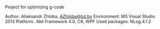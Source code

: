 Project for optimizing g-code

Author: 		Aliaksandr Zhloba, AZhloba@tut.by
Environment: 		MS Visual Studio 2013
Platform: 		.Net Framework 4.0, C#, WPF
Used packages:		NLog.4.1.2